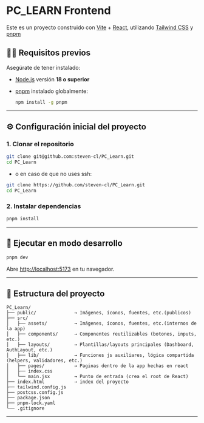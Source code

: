 # PC_LEARN Frontend

Este es un proyecto construido con [Vite](https://vitejs.dev/) + [React](https://react.dev/), utilizando [Tailwind CSS](https://tailwindcss.com/) y [pnpm](https://pnpm.io/) <!-- y la librería de componentes [shadcn/ui](https://ui.shadcn.dev/). -->

## 🧑‍💻 Requisitos previos

Asegúrate de tener instalado:

- [Node.js](https://nodejs.org/) versión **18 o superior**
- [pnpm](https://pnpm.io/installation) instalado globalmente:

  ```bash
  npm install -g pnpm
  ```

---

## ⚙️ Configuración inicial del proyecto

### 1. Clonar el repositorio

```bash
git clone git@github.com:steven-cl/PC_Learn.git 
cd PC_Learn
```

- o en caso de que no uses ssh:
```bash
git clone https://github.com/steven-cl/PC_Learn.git
cd PC_Learn
```

### 2. Instalar dependencias

```bash
pnpm install
```

---


## 🚀 Ejecutar en modo desarrollo

```bash
pnpm dev
```

Abre [http://localhost:5173](http://localhost:5173) en tu navegador.

---

## 📁 Estructura del proyecto

```
PC_Learn/
├── public/              → Imágenes, íconos, fuentes, etc.(publicos)
├── src/
│   ├── assets/          → Imágenes, íconos, fuentes, etc.(internos de la app)
│   ├── components/      → Componentes reutilizables (botones, inputs, etc.)
│   ├── layouts/         → Plantillas/layouts principales (Dashboard, AuthLayout, etc.)
│   ├── lib/             → Funciones js auxiliares, lógica compartida (helpers, validadores, etc.)
│   ├── pages/           → Paginas dentro de la app hechas en react
│   ├── index.css        
│   └── main.jsx         → Punto de entrada (crea el root de React)
├── index.html           → index del proyecto
├── tailwind.config.js
├── postcss.config.js
├── package.json
├── pnpm-lock.yaml
└── .gitignore
```
<!--More to add on this project file structure-->

---